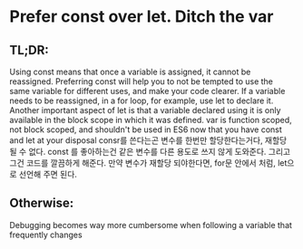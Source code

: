 # Prefer const over let. Ditch the var

## TL;DR:
Using const means that once a variable is assigned, it cannot be reassigned. Preferring const will help you to not be tempted to use the same variable for different uses, and make your code clearer. If a variable needs to be reassigned, in a for loop, for example, use let to declare it. Another important aspect of let is that a variable declared using it is only available in the block scope in which it was defined. var is function scoped, not block scoped, and shouldn't be used in ES6 now that you have const and let at your disposal
consr를 쓴다는곤 변수를 한번만 할당한다는거다, 재할당 될 수 없다. const 를 좋아하는건 같은 변수를 다른 용도로 쓰지 않게 도와준다. 그리고 그건 코드를 깔끔하게 해준다. 만약 변수가 재할당 되야한다면, for문 안에서 처럼, 
let으로 선언해 주면 된다. 

## Otherwise:
Debugging becomes way more cumbersome when following a variable that frequently changes
